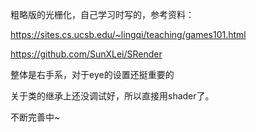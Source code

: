 粗略版的光栅化，自己学习时写的，参考资料：

https://sites.cs.ucsb.edu/~lingqi/teaching/games101.html

https://github.com/SunXLei/SRender



整体是右手系，对于eye的设置还挺重要的

关于类的继承上还没调试好，所以直接用shader了。

不断完善中~